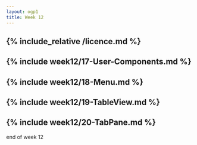 ```yaml
---
layout: ogp1
title: Week 12
---
```


{% include_relative /licence.md %}
---
{% include week12/17-User-Components.md %}
---
{% include week12/18-Menu.md %}
---
{% include week12/19-TableView.md %}
---
{% include week12/20-TabPane.md %}
---
end of week 12